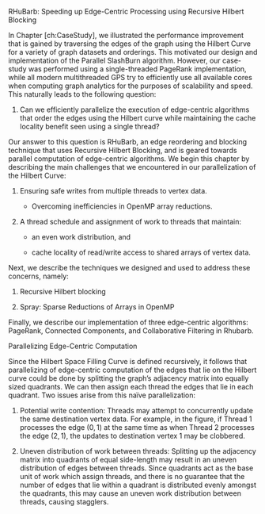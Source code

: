 RHuBarb: Speeding up Edge-Centric Processing using Recursive Hilbert Blocking

In Chapter [ch:CaseStudy], we illustrated the performance improvement
that is gained by traversing the edges of the graph using the Hilbert
Curve for a variety of graph datasets and orderings. This motivated our
design and implementation of the Parallel SlashBurn algorithm. However,
our case-study was performed using a single-threaded PageRank
implementation, while all modern multithreaded GPS try to efficiently
use all available cores when computing graph analytics for the purposes
of scalability and speed. This naturally leads to the following
question:

1.  Can we efficiently parallelize the execution of edge-centric
    algorithms that order the edges using the Hilbert curve while
    maintaining the cache locality benefit seen using a single thread?

Our answer to this question is RHuBarb, an edge reordering and blocking
technique that uses Recursive Hilbert Blocking, and is geared towards
parallel computation of edge-centric algorithms.
We begin this chapter by describing the main challenges that we
encountered in our parallelization of the Hilbert Curve:

1.  Ensuring safe writes from multiple threads to vertex data.

    -   Overcoming inefficiencies in OpenMP array reductions.

2.  A thread schedule and assignment of work to threads that maintain:

    -   an even work distribution, and

    -   cache locality of read/write access to shared arrays of vertex
        data.

Next, we describe the techniques we designed and used to address these
concerns, namely:

1.  Recursive Hilbert blocking

2.  Spray: Sparse Reductions of Arrays in OpenMP

Finally, we describe our implementation of three edge-centric
algorithms: PageRank, Connected Components, and Collaborative Filtering
in Rhubarb.

Parallelizing Edge-Centric Computation

Since the Hilbert Space Filling Curve is defined recursively, it follows
that parallelizing of edge-centric computation of the edges that lie on
the Hilbert curve could be done by splitting the graph’s adjacency
matrix into equally sized quadrants. We can then assign each thread the
edges that lie in each quadrant. Two issues arise from this naı̈ve
parallelization:

1.  Potential write contention: Threads may attempt to concurrently
    update the same destination vertex data. For example, in the figure,
    if Thread 1 processes the edge (0, 1) at the same time as when
    Thread 2 processes the edge (2, 1), the updates to destination
    vertex 1 may be clobbered.

2.  Uneven distribution of work between threads: Splitting up the
    adjacency matrix into quadrants of equal side-length may result in
    an uneven distribution of edges between threads. Since quadrants act
    as the base unit of work which assign threads, and there is no
    guarantee that the number of edges that lie within a quadrant is
    distributed evenly amongst the quadrants, this may cause an uneven
    work distribution between threads, causing stagglers.
